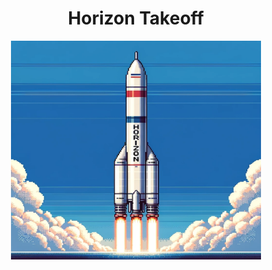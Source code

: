 <h1 align="center">
Horizon Takeoff
</h1>

<div align="center">
    <img width="400" height="350" src="./img/rocket.png">
</div>
